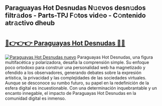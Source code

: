 ## Paraguayas Hot Desnudas N𝚞𝚎vos desn𝚞dos filtr𝚊dos - Parts-TPJ F𝚘tos vid𝚎o - C𝚘ntenido atr𝚊ctivo dheub

# <h2><a href="http://mb2ueg.tromn.icu/?c=Paraguayas+Hot+Desnudas">🔗👉👉👉 Paraguayas Hot Desnudas 🔗🔗</a></h2>

[![Paraguayas Hot Desnudas nuevo](https://i.imgur.com/pEAQMta.gif)](http://mb2ueg.tromn.icu/?c=Paraguayas+Hot+Desnudas)
Paraguayas Hot Desnudas, una figura multifacética y polarizadora, desafía la comprensión simple. Su enfoque poco ortodoxo para construir una personalidad web ha magnetizado y ofendido a los observadores, generando debates sobre la expresión artística, la privacidad y las complejidades de las sociedades virtuales. Aunque se desconoce su rumbo futuro, su papel en la redefinición de la esfera digital es incuestionable. Con una determinación inquebrantable y un encanto innegable, el impacto de Paraguayas Hot Desnudas en la comunidad digital es inmenso.

